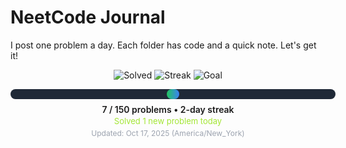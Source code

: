 # NeetCode Journal

I post one problem a day. Each folder has code and a quick note. Let's get it!

<!-- PROGRESS_START -->
<div align="center">

  <img src="https://img.shields.io/badge/Solved-7-22c55e?style=for-the-badge" alt="Solved">
  <img src="https://img.shields.io/badge/Streak-2_days-3b82f6?style=for-the-badge" alt="Streak">
  <img src="https://img.shields.io/badge/Goal-150_problems-8b5cf6?style=for-the-badge" alt="Goal">

  <div style="margin-top:14px;background:#1f2937;border-radius:10px;width:520px;height:16px;display:inline-block;">
    <div style="background:linear-gradient(90deg,#22c55e,#3b82f6);height:16px;width:4%;border-radius:10px;"></div>
  </div>

  <div style="margin-top:8px;font-weight:600;">7 / 150 problems • 2-day streak</div>
  <div style="margin-top:2px;font-size:13px;color:#a3e635;">Solved 1 new problem today</div>
  <div style="margin-top:4px;font-size:12px;color:#9ca3af;">Updated: Oct 17, 2025 (America/New_York)</div>

</div>
<!-- PROGRESS_END -->
